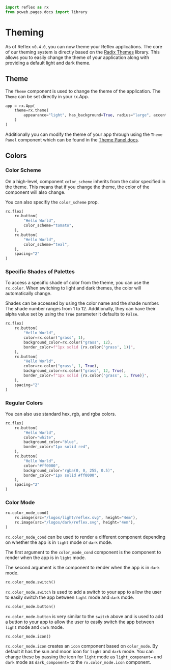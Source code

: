 ```python exec
import reflex as rx
from pcweb.pages.docs import library
```

# Theming

As of Reflex `v0.4.0`, you can now theme your Reflex applications. The core of our theming system is directly based on the [Radix Themes](https://radix-ui.com/docs/themes) library. This allows you to easily change the theme of your application along with providing a default light and dark theme.

## Theme

The `Theme` component is used to change the theme of the application. The `Theme` can be set directly in your rx.App.

```python
app = rx.App(
    theme=rx.theme(
        appearance="light", has_background=True, radius="large", accent_color="teal"
    )
)
```

Additionally you can modify the theme of your app through using the `Theme Panel` component which can be found in the [Theme Panel docs]({library.theming.theme_panel.path}).

## Colors

### Color Scheme

On a high-level, component `color_scheme` inherits from the color specified in the theme. This means that if you change the theme, the color of the component will also change.

You can also specifiy the `color_scheme` prop.

```python demo
rx.flex(
    rx.button(
        "Hello World",
        color_scheme="tomato",
    ),
    rx.button(
        "Hello World",
        color_scheme="teal",
    ),
    spacing="2"
)
```

### Specific Shades of Palettes

To access a specific shade of color from the theme, you can use the `rx.color`. When switching to light and dark themes, the color will automatically change.

Shades can be accessed by using the color name and the shade number. The shade number ranges from 1 to 12. Additionally, they can have their alpha value set by using the `True` parameter it defaults to `False`.

```python demo
rx.flex(
    rx.button(
        "Hello World",
        color=rx.color("grass", 1),
        background_color=rx.color("grass", 12),
        border_color=f"1px solid {rx.color('grass', 1)}",
    ),
    rx.button(
        "Hello World",
        color=rx.color("grass", 1, True),
        background_color=rx.color("grass", 12, True),
        border_color=f"1px solid {rx.color('grass', 1, True)}",
    ),
    spacing="2"
)
```

### Regular Colors

You can also use standard hex, rgb, and rgba colors.

```python demo
rx.flex(
    rx.button(
        "Hello World",
        color="white",
        background_color="blue",
        border_color="1px solid red",
    ),
    rx.button(
        "Hello World",
        color="#ff0000",
        background_color="rgba(0, 0, 255, 0.5)",
        border_color="1px solid #ff0000",
    ),
    spacing="2"
)
```

### Color Mode

```python
rx.color_mode_cond(
    rx.image(src="/logos/light/reflex.svg", height="4em"),
    rx.image(src="/logos/dark/reflex.svg", height="4em"),
)
```

`rx.color_mode_cond` can be used to render a different component depending on whether the app is in `light` mode or `dark` mode. 

The first argument to the `color_mode_cond` component is the component to render when the app is in `light` mode. 

The second argument is the component to render when the app is in `dark` mode.


```python
rx.color_mode.switch()
```

`rx.color_mode.switch` is used to add a switch to your app to allow the user to easily switch the app between `light` mode and `dark` mode.


```python
rx.color_mode.button()
```

`rx.color_mode.button` is very similar to the `switch` above and is used to add a button to your app to allow the user to easily switch the app between `light` mode and `dark` mode.


```python
rx.color_mode.icon()
```

`rx.color_mode.icon` creates an `icon` component based on `color_mode`. By default it has the sun and moon icon for `light` and `dark` mode. You can change these by passing the icon for `light` mode as `light_component=` and `dark` mode as `dark_component=` to the `rx.color_mode.icon` component.